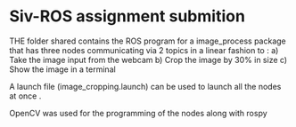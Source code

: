 # Siv-ROS assignment submition

THE folder shared contains the ROS program for a image_process package that has three nodes communicating via 2 topics in a linear fashion to :
a) Take the image input from the webcam
b) Crop the image by 30% in size
c) Show the image in a terminal

A launch file (image_cropping.launch) can be used to launch all the nodes at once .

OpenCV was used for the programming of the nodes along with rospy


